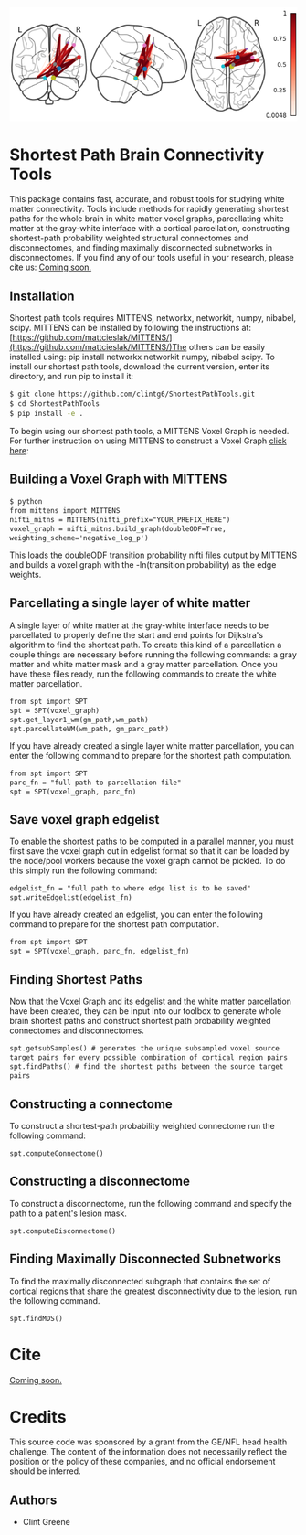 ![mds](img/mds_visualization.png)

# Shortest Path Brain Connectivity Tools 

This package contains fast, accurate, and robust tools for studying white matter connectivity. Tools include methods for rapidly generating shortest paths for the whole brain in white matter voxel graphs, parcellating white matter at the gray-white interface with a cortical parcellation, constructing shortest-path probability weighted structural connectomes and disconnectomes, and finding maximally disconnected subnetworks in disconnectomes. If you find any of our tools useful in your research, please cite us: [Coming soon.](https://www.mitpressjournals.org/doi/abs/10.1162/NETN_a_00035)

## Installation
Shortest path tools requires MITTENS, networkx, networkit, numpy, nibabel, scipy. MITTENS can be installed by following the instructions at: [https://github.com/mattcieslak/MITTENS/](https://github.com/mattcieslak/MITTENS/)The others can be easily installed using: pip install networkx networkit numpy, nibabel scipy. To install our shortest path tools, download the current version, enter its directory, and run pip to install it:

```bash
$ git clone https://github.com/clintg6/ShortestPathTools.git
$ cd ShortestPathTools
$ pip install -e .
```
To begin using our shortest path tools, a MITTENS Voxel Graph is needed.
For further instruction on using MITTENS to construct a Voxel Graph [click here](https://github.com/mattcieslak/MITTENS): 

## Building a Voxel Graph with MITTENS
```
$ python
from mittens import MITTENS
nifti_mitns = MITTENS(nifti_prefix="YOUR_PREFIX_HERE")
voxel_graph = nifti_mitns.build_graph(doubleODF=True, weighting_scheme='negative_log_p')

```
This loads the doubleODF transition probability nifti files output by MITTENS and builds a voxel graph with the -ln(transition probability) as the edge weights.

## Parcellating a single layer of white matter
A single layer of white matter at the gray-white interface needs to be parcellated to properly define the start and end points for Dijkstra's algorithm to find the shortest path. To create this kind of a parcellation a couple things are necessary before running the following commands: a gray matter and white matter mask and a gray matter parcellation. Once you have these files ready, run the following commands to create the white matter parcellation.

```
from spt import SPT
spt = SPT(voxel_graph)
spt.get_layer1_wm(gm_path,wm_path)
spt.parcellateWM(wm_path, gm_parc_path)
```
If you have already created a single layer white matter parcellation, you can enter the following command to prepare for the shortest path computation.

```
from spt import SPT
parc_fn = "full path to parcellation file"
spt = SPT(voxel_graph, parc_fn)
```

## Save voxel graph edgelist
To enable the shortest paths to be computed in a parallel manner, you must first save the voxel graph out in edgelist format so that it can be loaded by the node/pool workers because the voxel graph cannot be pickled. To do this simply run the following command:
```
edgelist_fn = "full path to where edge list is to be saved"
spt.writeEdgelist(edgelist_fn)
```

If you have already created an edgelist, you can enter the following command to prepare for the shortest path computation.

```
from spt import SPT
spt = SPT(voxel_graph, parc_fn, edgelist_fn)
```
## Finding Shortest Paths
Now that the Voxel Graph and its edgelist and the white matter parcellation have been created, they can be input into our toolbox to generate whole brain shortest paths and construct shortest path probability weighted connectomes and disconnectomes.

```
spt.getsubSamples() # generates the unique subsampled voxel source target pairs for every possible combination of cortical region pairs
spt.findPaths() # find the shortest paths between the source target pairs 
```

## Constructing a connectome
To construct a shortest-path probability weighted connectome run the following command:
```
spt.computeConnectome()
```
## Constructing a disconnectome
To construct a disconnectome, run the following command and specify the path to a patient's lesion mask.
```
spt.computeDisconnectome()
```

## Finding Maximally Disconnected Subnetworks
To find the maximally  disconnected subgraph that contains the set of cortical regions that share the greatest disconnectivity due to the lesion, run the following command.
```
spt.findMDS() 
```
Cite
========
[Coming soon.](https://www.mitpressjournals.org/doi/abs/10.1162/NETN_a_00035)

Credits
========
This source code was sponsored by a grant from the GE/NFL head health challenge. 
The content of the information does not necessarily reflect the position or
the policy of these companies, and no official endorsement should be inferred.

Authors
-------
 * Clint Greene


